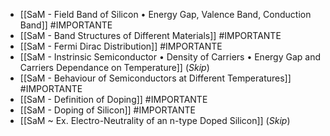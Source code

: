 - [[SaM - Field Band of Silicon • Energy Gap, Valence Band, Conduction Band]] #IMPORTANTE 
- [[SaM - Band Structures of Different Materials]] #IMPORTANTE 
- [[SaM - Fermi Dirac Distribution]] #IMPORTANTE 
- [[SaM - Instrinsic Semiconductor • Density of Carriers • Energy Gap and Carriers Dependance on Temperature]] (*Skip*)
- [[SaM - Behaviour of Semiconductors at Different Temperatures]] #IMPORTANTE 
- [[SaM - Definition of Doping]] #IMPORTANTE 
- [[SaM - Doping of Silicon]] #IMPORTANTE 
- [[SaM ~ Ex. Electro-Neutrality of an n-type Doped Silicon]] (*Skip*)
